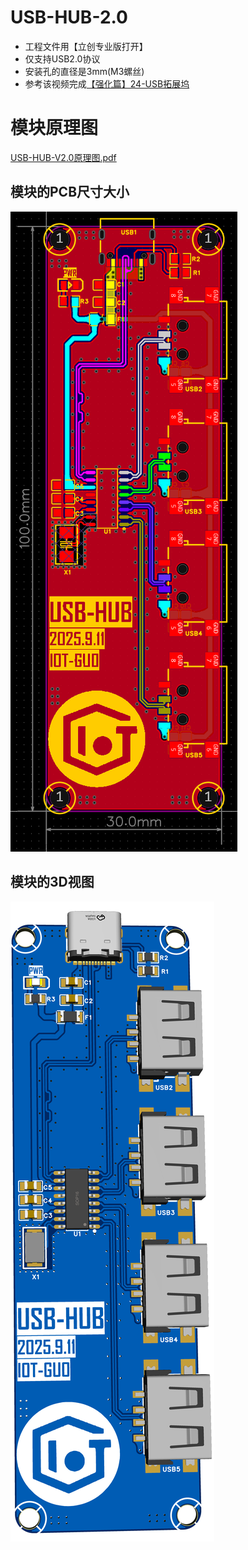 # USB-HUB-2.0

- 工程文件用【立创专业版打开】
- 仅支持USB2.0协议
- 安装孔的直径是3mm(M3螺丝)
- 参考该视频完成[【强化篇】24-USB拓展坞](https://www.bilibili.com/video/BV1At421h7Ui?spm_id_from=333.788.videopod.episodes&vd_source=97690bfc4e901b939b3c3dd7d38be1ee&p=25)


# 模块原理图

[USB-HUB-V2.0原理图.pdf](https://github.com/CSUST-IOTQRS/PCB-Design/blob/main/USB-HUB-2.0/USB-HUB-V2.0%E5%8E%9F%E7%90%86%E5%9B%BE.pdf)

## 模块的PCB尺寸大小

![USB-HUB-V2.0PCB-尺寸图.png](https://github.com/CSUST-IOTQRS/PCB-Design/blob/main/USB-HUB-2.0/USB-HUB-V2.0PCB-%E5%B0%BA%E5%AF%B8%E5%9B%BE.png)

## 模块的3D视图

![USB-HUB-V2.0PCB-3D视图.png](https://github.com/CSUST-IOTQRS/PCB-Design/blob/main/USB-HUB-2.0/USB-HUB-V2.0PCB-3D%E8%A7%86%E5%9B%BE.png)
